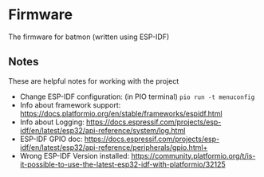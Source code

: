 # Firmware

The firmware for batmon (written using ESP-IDF)

## Notes

These are helpful notes for working with the project 

 - Change ESP-IDF configuration: (in PIO terminal) ```pio run -t menuconfig```
 - Info about framework support: https://docs.platformio.org/en/stable/frameworks/espidf.html
 - Info about Logging: https://docs.espressif.com/projects/esp-idf/en/latest/esp32/api-reference/system/log.html
 - ESP-IDF GPIO doc: https://docs.espressif.com/projects/esp-idf/en/latest/esp32/api-reference/peripherals/gpio.html+
 - Wrong ESP-IDF Version installed: https://community.platformio.org/t/is-it-possible-to-use-the-latest-esp32-idf-with-platformio/32125
 